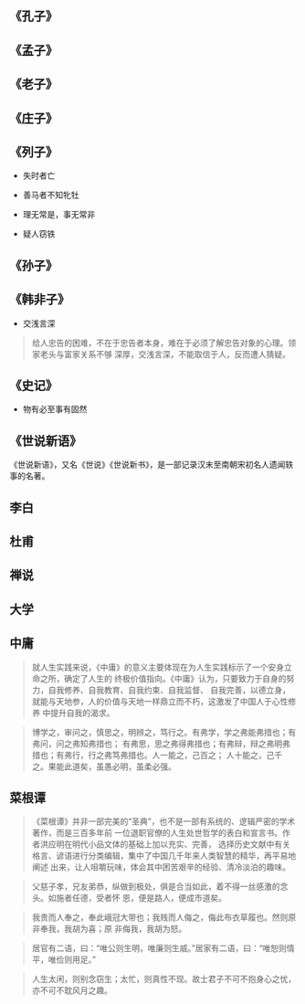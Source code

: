 ## 《孔子》

## 《孟子》

## 《老子》

## 《庄子》

## 《列子》

- 失时者亡

- 善马者不知牝牡

- 理无常是，事无常非

- 疑人窃铁

## 《孙子》

## 《韩非子》

- 交浅言深

> 给人忠告的困难，不在于忠告者本身，难在于必须了解忠告对象的心理。领家老头与富家关系不够
深厚，交浅言深，不能取信于人，反而遭人猜疑。

## 《史记》

- 物有必至事有固然

## 《世说新语》

《世说新语》，又名《世说》《世说新书》，是一部记录汉末至南朝宋初名人遗闻轶事的名著。

## 李白

## 杜甫

## 禅说

## 大学

## 中庸

> 就人生实践来说，《中庸》的意义主要体现在为人生实践标示了一个安身立命之所，确定了人生的
终极价值指向。《中庸》认为，只要致力于自身的努力，自我修养、自我教育、自我约束、自我监督、
自我完善，以德立身，就能与天地参，人的价值与天地一样鼎立而不朽，这激发了中国人于心性修养
中提升自我的渴求。

> 博学之，审问之，慎思之，明辨之，笃行之。有弗学，学之弗能弗措也；有弗问，问之弗知弗措也；
有弗思，思之弗得弗措也；有弗辩，辩之弗明弗措也；有弗行，行之弗笃弗措也。人一能之，己百之；
人十能之，己千之。果能此道矣，虽愚必明，虽柔必强。

## 菜根谭

> 《菜根谭》并非一部完美的“圣典”，也不是一部有系统的、逻辑严密的学术著作，而是三百多年前
一位退职官僚的人生处世哲学的表白和宣言书。作者洪应明在明代小品文体的基础上加以充实、完善，
选择历史文献中有关格言、谚语进行分类编辑，集中了中国几千年来人类智慧的精华，再平易地阐述
出来，让人咀嚼玩味，体会其中困苦艰辛的经验、清冷淡泊的趣味。

> 父慈子孝，兄友弟恭，纵做到极处，俱是合当如此，着不得一丝感激的念头。如施者任德，受者怀
恩，便是路人，便成市道矣。

> 我贵而人奉之，奉此峨冠大带也；我贱而人侮之，侮此布衣草履也。然则原非奉我，我胡为喜；原
非侮我，我胡为怒。

> 居官有二语，曰：“唯公则生明，唯廉则生威。”居家有二语，曰：“唯恕则情平，唯俭则用足。”

> 人生太闲，则别念窃生；太忙，则真性不现。故士君子不可不抱身心之忧，亦不可不耽风月之趣。
